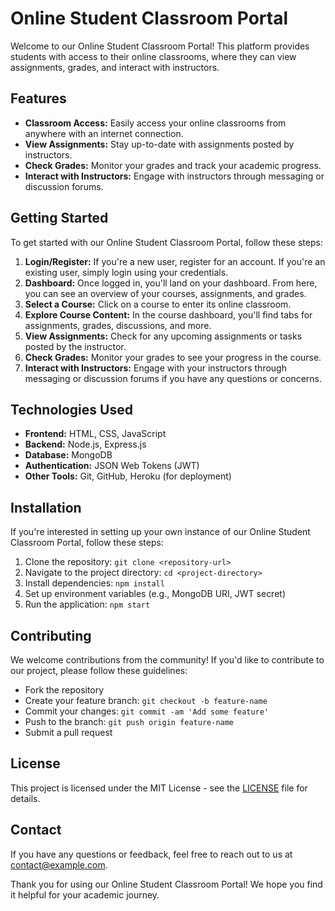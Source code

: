 # Online Student Classroom Portal

Welcome to our Online Student Classroom Portal! This platform provides students with access to their online classrooms, where they can view assignments, grades, and interact with instructors.

## Features
- **Classroom Access:** Easily access your online classrooms from anywhere with an internet connection.
- **View Assignments:** Stay up-to-date with assignments posted by instructors.
- **Check Grades:** Monitor your grades and track your academic progress.
- **Interact with Instructors:** Engage with instructors through messaging or discussion forums.

## Getting Started
To get started with our Online Student Classroom Portal, follow these steps:

1. **Login/Register:** If you're a new user, register for an account. If you're an existing user, simply login using your credentials.
2. **Dashboard:** Once logged in, you'll land on your dashboard. From here, you can see an overview of your courses, assignments, and grades.
3. **Select a Course:** Click on a course to enter its online classroom.
4. **Explore Course Content:** In the course dashboard, you'll find tabs for assignments, grades, discussions, and more.
5. **View Assignments:** Check for any upcoming assignments or tasks posted by the instructor.
6. **Check Grades:** Monitor your grades to see your progress in the course.
7. **Interact with Instructors:** Engage with your instructors through messaging or discussion forums if you have any questions or concerns.

## Technologies Used
- **Frontend:** HTML, CSS, JavaScript
- **Backend:** Node.js, Express.js
- **Database:** MongoDB
- **Authentication:** JSON Web Tokens (JWT)
- **Other Tools:** Git, GitHub, Heroku (for deployment)

## Installation
If you're interested in setting up your own instance of our Online Student Classroom Portal, follow these steps:

1. Clone the repository: `git clone <repository-url>`
2. Navigate to the project directory: `cd <project-directory>`
3. Install dependencies: `npm install`
4. Set up environment variables (e.g., MongoDB URI, JWT secret)
5. Run the application: `npm start`

## Contributing
We welcome contributions from the community! If you'd like to contribute to our project, please follow these guidelines:

- Fork the repository
- Create your feature branch: `git checkout -b feature-name`
- Commit your changes: `git commit -am 'Add some feature'`
- Push to the branch: `git push origin feature-name`
- Submit a pull request

## License
This project is licensed under the MIT License - see the [LICENSE](LICENSE) file for details.

## Contact
If you have any questions or feedback, feel free to reach out to us at [contact@example.com](mailto:contact@example.com).

Thank you for using our Online Student Classroom Portal! We hope you find it helpful for your academic journey.